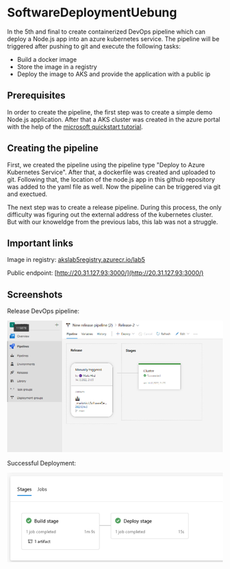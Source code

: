 # SoftwareDeploymentUebung
In the 5th and final to create containerized DevOps pipeline which can deploy a Node.js app into an azure kubernetes service.
The pipeline will be triggered after pushing to git and execute the following tasks:
- Build a docker image
- Store the image in a registry
- Deploy the image to AKS and provide the application with a public ip 

## Prerequisites
In order to create the pipeline, the first step was to create a simple demo Node.js application. After that a AKS cluster was created in the azure portal with the help of the [microsoft quickstart tutorial](https://learn.microsoft.com/en-us/azure/aks/learn/quick-kubernetes-deploy-portal?tabs=azure-cli).

## Creating the pipeline
First, we created the pipeline using the pipeline type "Deploy to Azure Kubernetes Service". After that, a dockerfile was created and uploaded to git. Following that, the location of the node.js app in this github repository was added to the yaml file as well. Now the pipeline can be triggered via git and exectued.

The next step was to create a release pipeline. During this process, the only difficulty was figuring out the external address of the kubernetes cluster. But with our knoweldge from the previous labs, this lab was not a struggle. 

## Important links
Image in registry: [akslab5registry.azurecr.io/lab5](akslab5registry.azurecr.io/lab5)

Public endpoint: [http://20.31.127.93:3000/](http://20.31.127.93:3000/)

## Screenshots
Release DevOps pipeline:

![Release Pipeline](./Images/release_pipeline.png "Release Pipeline")


Successful Deployment:

![Deployment](./Images/deployment.png "Deployment")
